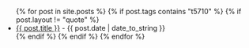 <ul>
  {% for post in site.posts %}
  {% if post.tags contains "t5710" %}
  {% if post.layout != "quote" %}
  <li>
      <a href="{{ post.url }}">{{ post.title }}</a> - {{ post.date | date_to_string }}
  </li>
  {% endif %}
  {% endif %}
  {% endfor %}
</ul>